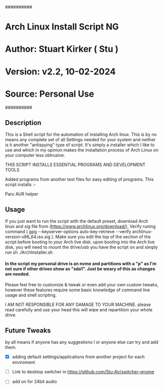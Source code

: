 ##########
# Arch Linux Install Script NG
# Author: Stuart Kirker ( Stu )
# Version: v2.2, 10-02-2024
# Source: Personal Use
##########



## Description

This is a Shell script for the automation of installing Arch linux. This is by no means any complete set of all Settings needed for your system and neither is it another "antispying" type of script. 
It's simply a installer which I like to use and which in my opinion makes the installation process of Arch Linux on your computer less obtrusive.

THIS SCRIPT INSTALLS ESSENTIAL PROGRAMS AND DEVELOPMENT TOOLS

Added programs from another text files for easy editing of programs.
This script installs :-

Paru AUR helper


## Usage
If you just want to run the script with the default preset, download Arch linux and sig file from (https://www.archlinux.org/download/), 
Verify runing command ( gpg --keyserver-options auto-key-retrieve --verify archlinux-version-x86_64.iso.sig ).
Make sure you edit the top of the section of the script before booting to your Arch live disk. upon booting into the Arch live disk, 
you will need to mount the drive/usb you have the script on and simply run sh ./ArchInstaller.sh

#### In the script my personal drive is an nvme and partitions with a "p" as I'm not sure if other drives show as "sda1". Just be weary of this as changes are needed.

Please feel free to customize & tweak or even add your own custom tweaks, however these features require some basic knowledge of command line usage and shell scripting.

I AM NOT RESPONSIBLE FOR ANY DAMAGE TO YOUR MACHINE. please read carefully and use your head this will wipe and repartition your whole drive.



## Future Tweaks

by all means if anyone has any suggestions I or anyone else can try and add them. 

- [x] adding default settings/applications from another project for each enviroment
- [ ] Link to desktop switcher in https://github.com/Stu-Air/switcher-gnome
- [ ] add on for 24bit audio 


